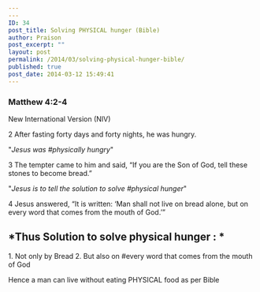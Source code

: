 ```yaml
---
---
ID: 34
post_title: Solving PHYSICAL hunger (Bible)
author: Praison
post_excerpt: ""
layout: post
permalink: /2014/03/solving-physical-hunger-bible/
published: true
post_date: 2014-03-12 15:49:41
---
```

<h3>
Matthew 4:2-4</h3>
New International Version (NIV)

2 After fasting forty days and forty nights, he was hungry.

"*Jesus was #physically hungry*"

3 The tempter came to him and said, “If you are the Son of God, tell these stones to become bread.”

"*Jesus is to tell the solution to solve #physical hunger*"

4 Jesus answered, “It is written: ‘Man shall not live on bread alone, but on every word that comes from the mouth of God.’”
<h2>*Thus Solution to solve physical hunger : *</h2>
1. Not only by Bread
2. But also on #every word that comes from the mouth of God

Hence a man can live without eating PHYSICAL food as per Bible